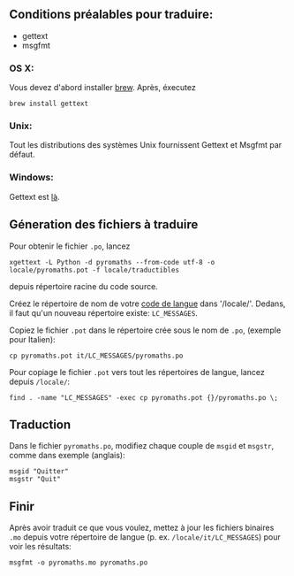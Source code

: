 ## Conditions préalables pour traduire:
 - gettext
 - msgfmt

### OS X:
Vous devez d'abord installer [brew](http://brew.sh). Après, éxecutez

```
brew install gettext
```

### Unix:
Tout les distributions des systèmes Unix fournissent Gettext et Msgfmt par défaut.

### Windows:
Gettext est [là](http://gnuwin32.sourceforge.net/packages/gettext.htm).


## Géneration des fichiers à traduire
Pour obtenir le fichier `.po`, lancez
```
xgettext -L Python -d pyromaths --from-code utf-8 -o locale/pyromaths.pot -f locale/traductibles
```
depuis répertoire racine du code source.

Créez le répertoire de nom de votre [code de langue](https://en.wikipedia.org/wiki/List_of_ISO_639-1_codes) dans '/locale/'.
Dedans, il faut qu'un nouveau répertoire existe: `LC_MESSAGES`.

Copiez le fichier `.pot` dans le répertoire crée sous le nom de `.po`, (exemple pour Italien):
```
cp pyromaths.pot it/LC_MESSAGES/pyromaths.po
```
Pour copiage le fichier `.pot` vers tout les répertoires de langue, lancez depuis `/locale/`:
```
find . -name "LC_MESSAGES" -exec cp pyromaths.pot {}/pyromaths.po \;
```

## Traduction

Dans le fichier `pyromaths.po`, modifiez chaque couple de `msgid` et `msgstr`, comme dans exemple (anglais):
```
msgid "Quitter"
msgstr "Quit"
```

## Finir

Après avoir traduit ce que vous voulez, mettez à jour les fichiers binaires `.mo` depuis votre répertoire de langue (p. ex. `/locale/it/LC_MESSAGES`) pour voir les résultats:
```
msgfmt -o pyromaths.mo pyromaths.po
```
